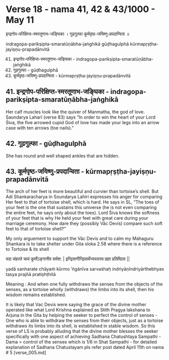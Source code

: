 # Verse 18 - nama 41, 42 & 43/1000 - May 11 

इन्द्रगोप-परिक्षिप्त-स्मरतूणाभ-जङ्घिका ।
गूढगुल्फा कूर्मपृष्ठ-जयिष्णु-प्रपदान्विता ॥

indragopa-parikṣipta-smaratūṇābha-jaṅghikā 
gūḍhagulphā kūrmapṛṣṭha-jayiṣṇu-prapadānvitā

41. इन्द्रगोप-परिक्षिप्त-स्मरतूणाभ-जङ्घिका  -  indragopa-parikṣipta-smaratūṇābha-jaṅghikā 
42. गूढगुल्फा  - gūḍhagulphā 
43. कूर्मपृष्ठ-जयिष्णु-प्रपदान्विता - kūrmapṛṣṭha-jayiṣṇu-prapadānvitā

## 41. इन्द्रगोप-परिक्षिप्त-स्मरतूणाभ-जङ्घिका  -  indragopa-parikṣipta-smaratūṇābha-jaṅghikā

Her calf muscles look like the quiver of Manmatha, the god of love. Saundarya Laharī (verse 83) says “In order to win the heart of your Lord Śiva, the five arrowed cupid God of love has made your legs into an arrow case with ten arrows (toe nails).”

## 42. गूढगुल्फा  - gūḍhagulphā

She has round and well shaped ankles that are hidden.

## 43. कूर्मपृष्ठ-जयिष्णु-प्रपदान्विता - kūrmapṛṣṭha-jayiṣṇu-prapadānvitā

The arch of her feet is more beautiful and curvier than tortoise’s shell. But Adi Shankaracharya in Soundarya Lahiri expresses his anger for comparing Her feet to that of tortoise shell, which is hard. He says in SL,  “The toes of your feet is the one that sustains this universe (he is not even comparing the entire feet, he says only about the toes). Lord Śiva knows the softness of your feet that is why He held your feet with great care during your marriage ceremony. How dare they (possibly Vāc Devis) compare such soft feet to that of tortoise shell?” 

My only arguement to support the Vāc Devis and to calm my Mahaguru Shankara is to take shelter under Gita sloka 2.58 where there is a reference to Tortoise & its shell 

यदा संहरते चायं कूर्मोऽङ्गानीव सर्वश: |
इन्द्रियाणीन्द्रियार्थेभ्यस्तस्य प्रज्ञा प्रतिष्ठिता ||

yadā sanharate chāyaṁ kūrmo ’ṅgānīva sarvaśhaḥ
indriyāṇīndriyārthebhyas tasya prajñā pratiṣhṭhitā

Meaning : And when one fully withdraws the senses from the objects of the senses, as a tortoise wholly (withdraws) the limbs into its shell, then his wisdom remains established.

It is likely that Vac Devis were saying the grace of the divine mother operated like what Lord Krishna explained as Stith Pragya lakshana to Arjuna in the Gita by helping the seeker to perfect the control of senses - One who is able to withdraw the senses from their objects, just as a tortoise withdraws its limbs into its shell, is established in stable wisdom.  So this verse of LS is probably alluding that the divine mother blesses the seeker specifically with one aspect of achieving Sadhana Chatushtaya Sampathi - Dama = control of the senses which is 1/6 in Shat Sampathi - for detailed explanation of Sadhana Chatustayam pls refer post dated April 11th on nama # 5 [verse_005.md]
